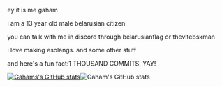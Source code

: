 ey it is me gaham

i am a 13 year old male belarusian citizen

you can talk with me in discord through belarusianflag or thevitebskman

i love making esolangs. and some other stuff

and here's a fun fact:1 THOUSAND COMMITS. YAY!

[![Gahams's GitHub stats](https://github-readme-stats.vercel.app/api/top-langs/?username=Thevitebsk&langs_count=3)](https://github.com/anuraghazra/github-readme-stats)![Gaham's GitHub stats](https://github-readme-stats.vercel.app/api?username=Thevitebsk)
